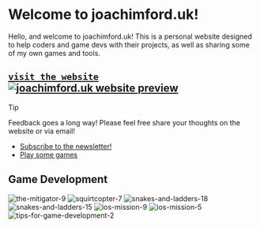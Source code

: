 # Welcome to joachimford.uk!

Hello, and welcome to joachimford.uk! This is a personal website designed to help coders and game devs with their projects, as well as sharing some of my own games and tools.

## [`visit the website`![joachimford.uk website preview](https://github.com/user-attachments/assets/77520455-8fe3-49cf-ac23-9c1c1bf81851)](https://joachimford.uk)


> [!TIP]
> Feedback goes a long way! Please feel free share your thoughts on the website or via email!
> - [Subscribe to the newsletter!](https://joachimford.uk/#subscribe)
> - [Play some games](https://joachimford.uk/games)

## Game Development

![the-mitigator-9](https://github.com/user-attachments/assets/eaaa6186-8a29-4d01-abbb-501d794bf5e9)
![squirtcopter-7](https://github.com/user-attachments/assets/47d45dcd-0367-43d9-86bf-5ea0193e7412)
![snakes-and-ladders-18](https://github.com/user-attachments/assets/0f3bc224-acc5-4de9-9f9e-c7263b305121)
![snakes-and-ladders-15](https://github.com/user-attachments/assets/0bd707e2-0203-4fce-85e8-10b05c1d53c6)
![ios-mission-9](https://github.com/user-attachments/assets/cbb5c3d1-3843-4d4d-9424-c42a134050c0)
![ios-mission-5](https://github.com/user-attachments/assets/744826f0-fb49-4e1f-8bff-4fa36b4ad11a)
![tips-for-game-development-2](https://github.com/user-attachments/assets/e9feb36f-3afd-4a7d-aeeb-edee64cb2c5e)
